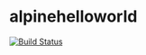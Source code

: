 # alpinehelloworld



[![Build Status](https://020b-86-213-49-199.ngrok.io/buildStatus/icon?job=deployment)](https://020b-86-213-49-199.ngrok.io/job/deployment/)
